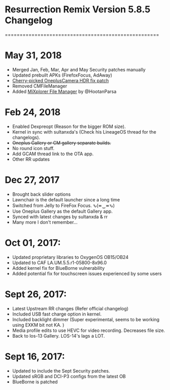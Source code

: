 # Resurrection Remix Version 5.8.5 Changelog
====================================================
# May 31, 2018
- Merged Jan, Feb, Mar, Apr and May Security patches manually
- Updated prebuilt APKs (FirefoxFocus, AdAway)
- [Cherry-picked OneplusCamera HDR fix patch](https://github.com/mcdachpappe/android_frameworks_base-rr/commit/d6d5c697a3d730a39f38cf75468c842fb7fef3f7)
- Removed CMFileManager
- Added [MiXplorer File Manager](https://forum.xda-developers.com/showthread.php?t=1523691) by @HootanParsa

# Feb 24, 2018
- Enabled Dexpreopt (Reason for the bigger ROM size).
- Kernel in sync with sultanxda's (Check his LineageOS thread for the changelogs).
- <s>Oneplus Gallery or CM gallery separate builds.</s>
- No round icon stuff.
- Add GCAM thread link to the OTA app.
- Other RR updates

# Dec 27, 2017
- Brought back slider options
- Lawnchair is the default launcher since a long time
- Switched from Jelly to FireFox Focus. ԅ(≖‿≖ԅ)
- Use Oneplus Gallery as the default Gallery app.
- Synced with latest changes by sultanxda & rr
- Many more I don't remember...

# Oct 01, 2017:
- Updated proprietary libraries to OxygenOS OB15/OB24
- Updated to CAF LA.UM.5.5.r1-05800-8x96.0
- Added kernel fix for BlueBorne vulnerability
- Added potential fix for touchscreen issues experienced by some users

# Sept 26, 2017:

- Latest Upstream RR changes (Refer official changelog)
- Included USB fast charge option in kernel.
- Included backlight dimmer (Super experimental, seems to be working using EXKM bit not KA. )
- Media profile edits to use HEVC for video recording. Decreases file size.
- Back to los-13 Gallery. LOS-14's lags a LOT.

# Sept 16, 2017:

- Updated to include the Sept Security patches.
- Updated sRGB and DCI-P3 configs from the latest OB
- BlueBorne is patched
